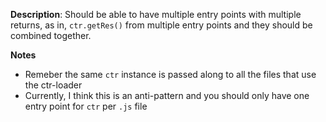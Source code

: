 __Description__: Should be able to have multiple entry points with multiple returns, as in, `ctr.getRes()` from multiple entry points and they should be combined together.

__Notes__

+ Remeber the same `ctr` instance is passed along to all the files that use the ctr-loader
+ Currently, I think this is an anti-pattern and you should only have one entry point for `ctr` per `.js` file


